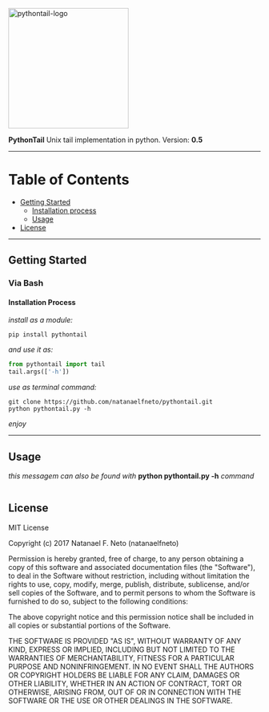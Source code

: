 <p align="left">
  <a href="#">
    <img 
      alt="pythontail-logo" 
      src="https://raw.githubusercontent.com/natanaelfneto/pythontail/master/assets/pythontail-logo.png" 
      width="240"/>
  </a>
</p>

**PythonTail** Unix tail implementation in python.
Version: **0.5**
***
# Table of Contents
* [Getting Started](#getting-started)
    * [Installation process](#installation-process)
    * [Usage](#usage)
* [License](#license)
***
## Getting Started
### Via Bash
#### Installation Process
_install as a module:_
```Shell
pip install pythontail
```
_and use it as:_
```Python
from pythontail import tail
tail.args(['-h'])
```
_use as terminal command:_
```Shell
git clone https://github.com/natanaelfneto/pythontail.git
python pythontail.py -h
```
_enjoy_
***
## Usage
_this messagem can also be found with_ **python pythontail.py -h** _command_
```ShellSession

```
## License
MIT License

Copyright (c) 2017 Natanael F. Neto (natanaelfneto)

Permission is hereby granted, free of charge, to any person obtaining a copy
of this software and associated documentation files (the "Software"), to deal
in the Software without restriction, including without limitation the rights
to use, copy, modify, merge, publish, distribute, sublicense, and/or sell
copies of the Software, and to permit persons to whom the Software is
furnished to do so, subject to the following conditions:

The above copyright notice and this permission notice shall be included in all
copies or substantial portions of the Software.

THE SOFTWARE IS PROVIDED "AS IS", WITHOUT WARRANTY OF ANY KIND, EXPRESS OR
IMPLIED, INCLUDING BUT NOT LIMITED TO THE WARRANTIES OF MERCHANTABILITY,
FITNESS FOR A PARTICULAR PURPOSE AND NONINFRINGEMENT. IN NO EVENT SHALL THE
AUTHORS OR COPYRIGHT HOLDERS BE LIABLE FOR ANY CLAIM, DAMAGES OR OTHER
LIABILITY, WHETHER IN AN ACTION OF CONTRACT, TORT OR OTHERWISE, ARISING FROM,
OUT OF OR IN CONNECTION WITH THE SOFTWARE OR THE USE OR OTHER DEALINGS IN THE
SOFTWARE.